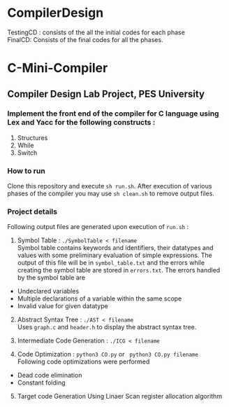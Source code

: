 # CompilerDesign
TestingCD : consists of the all the initial codes for each phase</br>
FinalCD: Consists of the final codes for all the phases. 

# C-Mini-Compiler
## Compiler Design Lab Project, PES University
### Implement the front end of the compiler for C language using Lex and Yacc for the following constructs :
1. Structures
2. While
3. Switch


### How to run
Clone this repository and execute `sh run.sh`. After execution of various phases of the compiler you may use ```sh clean.sh``` to remove output files.

### Project details

Following output files are generated upon execution of ```run.sh``` :

1. Symbol Table : ```./SymbolTable < filename``` <br>
Symbol table contains keywords and identifiers, their datatypes and values with some preliminary evaluation of simple expressions. The output of this file will be in ```symbol_table.txt``` and the errors while creating the symbol table are stored in ```errors.txt```.
The errors handled by the symbol table are
- Undeclared variables
- Multiple declarations of a variable within the same scope
- Invalid value for given datatype

2. Abstract Syntax Tree : ```./AST < filename``` <br>
Uses ```graph.c``` and ```header.h``` to display the abstract syntax tree.

3. Intermediate Code Generation : ```./ICG < filename``` <br>

4. Code Optimization : ```python3 CO.py``` or ``` python3 CO.py filename``` <br>
Following code optimizations were performed
- Dead code elimination
- Constant folding

5. Target code Generation
Using Linaer Scan register allocation algorithm
